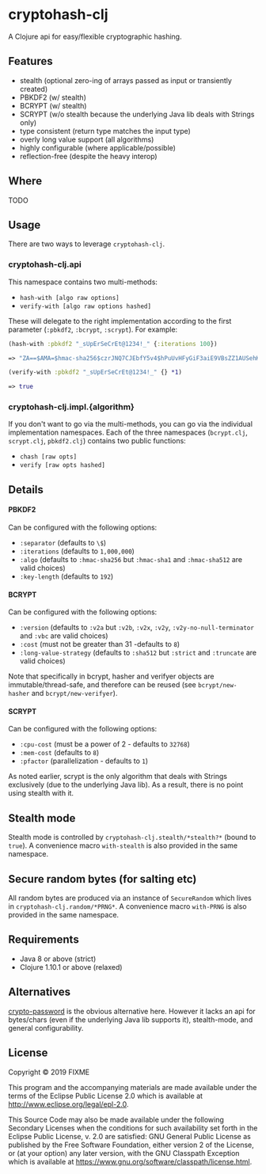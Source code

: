 # cryptohash-clj

A Clojure api for easy/flexible cryptographic hashing.


## Features

- stealth (optional zero-ing of arrays passed as input or transiently created)
- PBKDF2 (w/ stealth)
- BCRYPT (w/ stealth) 
- SCRYPT (w/o stealth because the underlying Java lib deals with Strings only)
- type consistent (return type matches the input type)
- overly long value support (all algorithms)
- highly configurable (where applicable/possible)
- reflection-free (despite the heavy interop)

## Where

TODO 

## Usage
There are two ways to leverage `cryptohash-clj`. 

### cryptohash-clj.api
This namespace contains two multi-methods:

- `hash-with [algo raw options]`
- `verify-with [algo raw options hashed]`

These will delegate to the right implementation according to the first parameter (`:pbkdf2`, `:bcrypt`, `:scrypt`). For example:

```clj
(hash-with :pbkdf2 "_sUpErSeCrEt@1234!_" {:iterations 100})

=> "ZA==$AMA=$hmac-sha256$czrJNQ7CJEbfY5v4$hPuUvHFyGiF3aiE9VBsZZ1AUSehKRbQo"

(verify-with :pbkdf2 "_sUpErSeCrEt@1234!_" {} *1)

=> true
```

### cryptohash-clj.impl.{algorithm}
If you don't want to go via the multi-methods, you can go via the individual implementation namespaces.
Each of the three namespaces (`bcrypt.clj`, `scrypt.clj`, `pbkdf2.clj`) contains two public functions:

- `chash [raw opts]` 
- `verify [raw opts hashed]`

## Details

#### PBKDF2
Can be configured with the following options:

- `:separator`  (defaults to `\$`)
- `:iterations` (defaults to `1,000,000`)
- `:algo` (defaults to `:hmac-sha256` but `:hmac-sha1` and `:hmac-sha512` are valid choices)
- `:key-length` (defaults to `192`)

#### BCRYPT

Can be configured with the following options:

- `:version` (defaults to `:v2a` but `:v2b`, `:v2x`, `:v2y`, `:v2y-no-null-terminator` and `:vbc` are valid choices) 
- `:cost` (must not be greater than 31 -defaults to `8`)
- `:long-value-strategy` (defaults to `:sha512` but `:strict` and `:truncate` are valid choices)

Note that specifically in bcrypt, hasher and verifyer objects are immutable/thread-safe, and therefore can be reused 
(see `bcrypt/new-hasher` and `bcrypt/new-verifyer`). 

#### SCRYPT

Can be configured with the following options:

- `:cpu-cost` (must be a power of 2 - defaults to `32768`) 
- `:mem-cost` (defaults to `8`)
- `:pfactor` (parallelization - defaults to `1`)

As noted earlier, scrypt is the only algorithm that deals with Strings exclusively (due to the underlying Java lib). 
As a result, there is no point using stealth with it.

## Stealth mode

Stealth mode is controlled by `cryptohash-clj.stealth/*stealth?*` (bound to `true`). 
A convenience macro `with-stealth` is also provided in the same namespace.

## Secure random bytes (for salting etc)

All random bytes are produced via an instance of `SecureRandom` which lives in `cryptohash-clj.random/*PRNG*`.
A convenience macro `with-PRNG` is also provided in the same namespace.

## Requirements

- Java 8 or above (strict)
- Clojure 1.10.1 or above  (relaxed)

## Alternatives
[crypto-password](https://github.com/weavejester/crypto-password) is the obvious alternative here.
However it lacks an api for bytes/chars (even if the underlying Java lib supports it), stealth-mode, and general configurability.
  

## License

Copyright © 2019 FIXME

This program and the accompanying materials are made available under the
terms of the Eclipse Public License 2.0 which is available at
http://www.eclipse.org/legal/epl-2.0.

This Source Code may also be made available under the following Secondary
Licenses when the conditions for such availability set forth in the Eclipse
Public License, v. 2.0 are satisfied: GNU General Public License as published by
the Free Software Foundation, either version 2 of the License, or (at your
option) any later version, with the GNU Classpath Exception which is available
at https://www.gnu.org/software/classpath/license.html.
